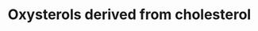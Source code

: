 ---
annotations:
- id: DOID:0090031
  parent: genetic disease
  type: Disease Ontology
  value: D-bifunctional protein deficiency
- id: PW:0001475
  parent: disease pathway
  type: Pathway Ontology
  value: cerebrotendinous xanthomatosis pathway
- id: DOID:0070113
  parent: genetic disease
  type: Disease Ontology
  value: Niemann-Pick disease type C1
- id: PW:0000002
  parent: classic metabolic pathway
  type: Pathway Ontology
  value: classic metabolic pathway
- id: DOID:0060602
  parent: genetic disease
  type: Disease Ontology
  value: alpha-methylacyl-CoA racemase deficiency
- id: DOID:0050674
  parent: genetic disease
  type: Disease Ontology
  value: congenital bile acid synthesis defect
- id: DOID:4810
  parent: genetic disease
  type: Disease Ontology
  value: cerebrotendinous xanthomatosis
- id: PW:0000753
  parent: regulatory pathway
  type: Pathway Ontology
  value: sterol regulatory element-binding protein signaling pathway
- id: DOID:0111067
  parent: genetic disease
  type: Disease Ontology
  value: congenital bile acid synthesis defect 6
- id: PW:0001304
  parent: classic metabolic pathway
  type: Pathway Ontology
  value: cholesterol metabolic pathway
- id: DOID:0070112
  parent: genetic disease
  type: Disease Ontology
  value: Niemann-Pick disease type B
- id: DOID:14504
  parent: genetic disease
  type: Disease Ontology
  value: Niemann-Pick disease
- id: DOID:0070111
  parent: genetic disease
  type: Disease Ontology
  value: Niemann-Pick disease type A
- id: PW:0002302
  parent: disease pathway
  type: Pathway Ontology
  value: familial hypercholanemia pathway
authors:
- DeSl
- Conroy lipids
- Fehrhart
communities:
- Lipids
- RareDiseases
- IEM
description: 'The Oxysterol group of compounds are oxygenated derivatives of cholesterol
  or its sterol precursors, e.g. 7-dehydrocholesterol (7-DHC) or desmosterol. There
  are three mechanisms leading to the formation of oxysterols:   1. Enzymatically
  (first steps of sterol metabolism, being intermediates for the formation of steroid
  hormones, bile acids and 1,25-dihydroxyvitamin D3).  2. Non-enzymatically by encountering
  reactive oxygen species (ROS), providing a second pool of metabolites (this pool
  also includes oxidized cholesterol molecules taken in from diet), see [https://www.wikipathways.org/index.php/Pathway:WP5064
  WP5064].  3. Generation by the gut microflora and uptake through the enterohepatic
  circulation.   Previously oxysterols where though to be inactive metabolic intermediates,
  however recent findings have established that these metabolites are involved in
  cholesterol homoeostasis, can be ligands to nuclear and G protein-coupled receptors
  and biomarkers of diseases (for example Niemann-Pick disease).  This pathway drawing
  was inspired by Figure 3 of the review article by Griffiths et al. (2016) [https://www.ncbi.nlm.nih.gov/pubmed/27068984],
  and has been extended with immune system, receptor agonists, steroidal alkaloid
  and biomarker information from the same paper. This pathway has been updated with
  Figure 1 from Griffiths et al (2020) [https://dx.doi.org/10.1016%2Fj.prostaglandins.2019.106381]
  (green boxes), Figure 2 (yellow box) and Figure 3 (blue box).'
last-edited: 2022-01-31
organisms:
- Homo sapiens
redirect_from:
- /index.php/Pathway:WP4545
- /instance/WP4545
revision: null
schema-jsonld:
- '@context': https://schema.org/
  '@id': https://wikipathways.github.io/pathways/WP4545.html
  '@type': Dataset
  creator:
    '@type': Organization
    name: WikiPathways
  description: 'The Oxysterol group of compounds are oxygenated derivatives of cholesterol
    or its sterol precursors, e.g. 7-dehydrocholesterol (7-DHC) or desmosterol. There
    are three mechanisms leading to the formation of oxysterols:   1. Enzymatically
    (first steps of sterol metabolism, being intermediates for the formation of steroid
    hormones, bile acids and 1,25-dihydroxyvitamin D3).  2. Non-enzymatically by encountering
    reactive oxygen species (ROS), providing a second pool of metabolites (this pool
    also includes oxidized cholesterol molecules taken in from diet), see [https://www.wikipathways.org/index.php/Pathway:WP5064
    WP5064].  3. Generation by the gut microflora and uptake through the enterohepatic
    circulation.   Previously oxysterols where though to be inactive metabolic intermediates,
    however recent findings have established that these metabolites are involved in
    cholesterol homoeostasis, can be ligands to nuclear and G protein-coupled receptors
    and biomarkers of diseases (for example Niemann-Pick disease).  This pathway drawing
    was inspired by Figure 3 of the review article by Griffiths et al. (2016) [https://www.ncbi.nlm.nih.gov/pubmed/27068984],
    and has been extended with immune system, receptor agonists, steroidal alkaloid
    and biomarker information from the same paper. This pathway has been updated with
    Figure 1 from Griffiths et al (2020) [https://dx.doi.org/10.1016%2Fj.prostaglandins.2019.106381]
    (green boxes), Figure 2 (yellow box) and Figure 3 (blue box).'
  keywords:
  - (25R)26-HC
  - (25R)26-oic acid
  - (presumably by AKR1D1 and AKR1C4)
  - -(25R)26-oic acid
  - -TriH-5β-CO
  - 24S-HC
  - 25-HC
  - 3α,7α,12α−tri-H-5β-
  - 3β,7α-diHCA
  - 3β-HCA
  - 4,24(E)-dien-26-oyl-CoA
  - 4-en-(25R)26-oic acid
  - 4-en-(25R)26-oyl CoA
  - 4-en-(25R)26-oyl-CoA
  - 4-en-24-oic acid
  - 4-en-24-oyl-CoA
  - 4-en-24-oyl-glycine
  - 4-en-24-oyl-taurine
  - 4-en-26-oic acid
  - 4-en-3,24-dione
  - 4-en-3-one
  - 5,6-alpha-Epoxycholesterol
  - 5-alpha, 6-beta-triol
  - 5β-CO-3α,7α,12α
  - 5β-CO-3α,7α,12α−triol
  - 7-alpha,25-diHC
  - 7-alpha-HC
  - 7-beta, (25R)26-diHC
  - 7-beta-HC
  - 7-oxo-C and
  - 7a,12a,24,25-TetraH-
  - 7a,12a,25-TriH-cholest-
  - 7a,12a-DiH-3-oxochol-
  - 7a,24R-Dihydroxy-3-oxocholest-
  - 7a,24S-DiHC
  - 7a,24S-DiHCO
  - 7a,24S-Dihydroxy-3-oxocholest-
  - 7a,24S-diH,3O-CA
  - 7a,25-DiH-3-oxocholest-
  - 7a,25-DiH-cholest-
  - 7a-Hydroxy-3,24-bisoxocholest-4-
  - 7a-Hydroxy-3-oxochol-
  - 7a-Hydroxy-3-oxocholest-
  - 7a-Hydroxy-3-oxocholest-4-
  - 7beta-HC pathways
  - 7α(25R)26−diHCO
  - 7α(25S)26-diHC
  - 7α(25S)26-diHCO
  - 7α, 12α,(25R)26−triHCO
  - 7α,12α,(25R)26
  - 7α,12α,-H-3-oxoC-4-
  - 7α,12α-diH-3-oxo-5β-CO
  - 7α,12α−diH-5β-CO
  - 7α,12α−diHCO
  - 7α,25-diHC
  - 7α,25-diHCO
  - 7α,26-diHC
  - 7α-H-3-oxoC-4-en-
  - 7α−HCO
  - ACOT
  - ACOT1
  - ACOT11
  - ACOT12
  - ACOT13
  - ACOT15
  - ACOT2
  - ACOT4
  - ACOT6
  - ACOT7
  - ACOT7L
  - ACOT8
  - ACOT9
  - ACOX2
  - AKR1C4
  - AKR1D1
  - AMACR
  - BAAT
  - BACS (SLC27A5)
  - CH25H
  - CYP27A1
  - CYP39A1
  - CYP3A4
  - CYP8B1
  - ChEH
  - Cholestane-3-beta,
  - Cholesterol
  - Cholic acid
  - Cyp27A1
  - Cyp3A4
  - Cyp46A1
  - Cyp7A1
  - Cyp7B1
  - D8D7I
  - DBP
  - DDA
  - DHCR7
  - EBI2
  - Estrogen receptor alpha
  - Estrogen receptor beta
  - HSD3B7
  - IL-17A
  - IL-17B
  - IL-17C
  - IL-17D
  - IL-17E
  - IL-17F
  - INSIG
  - LBP
  - LXR-alpha
  - LXR-beta
  - PXR
  - 'ROR-γt '
  - SCPx (SCP2)
  - VLCS (SLC27A2)
  - cholest-4-en-3-one
  - cholestan-(25R)26-oic acid
  - en-(25R)26-oic acid
  - en-(25R)26-oyl-CoA
  - en-(25S)26-oyl-CoA
  - histamine
  - may precede before or after 24-hydroxylation.
  - −(25R)26-tetrol
  license: CC0
  name: Oxysterols derived from cholesterol
seo: CreativeWork
title: Oxysterols derived from cholesterol
wpid: WP4545
---